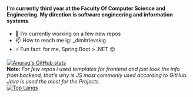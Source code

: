 
#### I'm currently third year at the Faculty Of Computer Science and Engineering. My direction is software engineering and information systems.

- 🌱 I’m currently working on a few new repos 
- 📫 How to reach me ig: _dimitrievskig
- ⚡ Fun fact: for me, Spring Boot > .NET 😉

[![Anurag's GitHub stats](https://github-readme-stats.vercel.app/api?username=gabrieldim)](https://github.com/anuraghazra/github-readme-stats)
</br> <b> Note: </b> <i> For few repos i used templates for frontend and just took the info from backend, that's why is JS most commonly used according to GitHub. 
Java is used the most for the Projects. </br> </i> 
[![Top Langs](https://github-readme-stats.vercel.app/api/top-langs/?username=gabrieldim&layout=compact)](https://github.com/anuraghazra/github-readme-stats)
